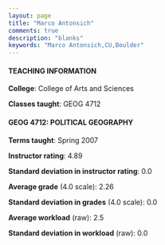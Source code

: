```yaml
---
layout: page
title: "Marco Antonsich" 
comments: true
description: "blanks"
keywords: "Marco Antonsich,CU,Boulder"
---
```

<head>
<script src="https://ajax.googleapis.com/ajax/libs/jquery/2.1.3/jquery.min.js"></script>
<script src="https://dl.dropboxusercontent.com/s/pc42nxpaw1ea4o9/highcharts.js?dl=0"></script>
<!-- <script src="../assets/js/highcharts.js"></script> -->
<style type="text/css">@font-face {
	font-family: "Bebas Neue";
	src: url(https://www.filehosting.org/file/details/544349/BebasNeue Regular.otf) format("opentype");
	}
	h1.Bebas { 
		font-family: "Bebas Neue", Verdana, Tahoma;
	}
</style>
</head>
	   
#### TEACHING INFORMATION

**College**: College of Arts and Sciences

**Classes taught**: GEOG 4712

#### GEOG 4712: POLITICAL GEOGRAPHY

**Terms taught**: Spring 2007

**Instructor rating**: 4.89

**Standard deviation in instructor rating**: 0.0

**Average grade** (4.0 scale): 2.26

**Standard deviation in grades** (4.0 scale): 0.0

**Average workload** (raw): 2.5

**Standard deviation in workload** (raw): 0.0

